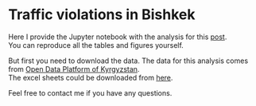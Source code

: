 # Traffic violations in Bishkek
Here I provide the Jupyter notebook with the analysis for this [post](link). \
You can reproduce all the tables and figures yourself.

But first you need to download the data. The data for this analysis comes from [Open Data Platform of Kyrgyzstan](https://data.gov.kg/en/). \
The excel sheets could be downloaded from [here](https://drive.google.com/drive/folders/1buAWJahlZSgZQ6_C73dyGaEZjv-yqhf3?usp=share_link).

Feel free to contact me if you have any questions.
